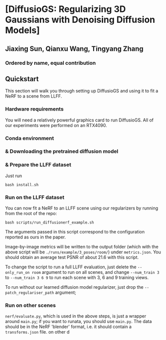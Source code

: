# [DiffusioGS: Regularizing 3D Gaussians with Denoising Diffusion Models]
## Jiaxing Sun, Qianxu Wang, Tingyang Zhang
### Ordered by name, equal contribution

## Quickstart

This section will walk you through setting up DiffusioGS and using it to fit a NeRF to a scene from LLFF.

### Hardware requirements

You will need a relatively powerful graphics card to run DiffusioGS. All of our experiments were performed on an RTX4090.

### Conda environment
### & Downloading the pretrained diffusion model 
### & Prepare the LLFF dataset
Just run 
```
bash install.sh
```


### Run on the LLFF dataset

You can now fit a NeRF to an LLFF scene using our regularizers by running from the root of the repo:

```
bash scripts/run_diffusionerf_example.sh
```

The arguments passed in this script correspond to the configuration reported as ours in the paper.

Image-by-image metrics will be written to the output folder (which with the above script will be `./runs/example/3_poses/room/`) under `metrics.json`. You should obtain an average test PSNR of about 21.6 with this script.

To change the script to run a full LLFF evaluation, just delete the `--only_run_on room` argument to run on all scenes, and change `--num_train 3` to `--num_train 3 6 9` to run each scene with 3, 6 and 9 training views.

To run without our learned diffusion model regularizer, just drop the `--patch_regulariser_path` argument; 

### Run on other scenes

`nerf/evaluate.py`, which is used in the above steps, is just a wrapper around `main.py`; if you want to runata, you should use `main.py`. The data should be in the NeRF 'blender' format, i.e. it should contain a `transforms.json` file. on other d


